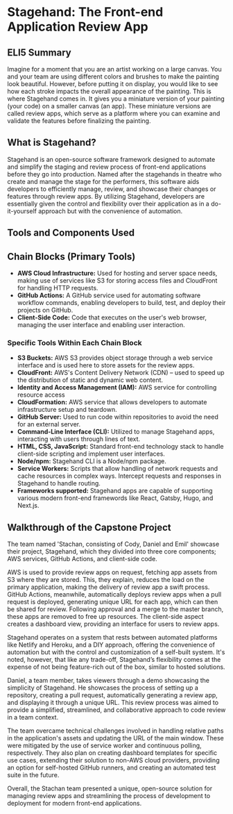 # Stagehand: The Front-end Application Review App

## ELI5 Summary

Imagine for a moment that you are an artist working on a large canvas. You and your team are using different colors and brushes to make the painting look beautiful. However, before putting it on display, you would like to see how each stroke impacts the overall appearance of the painting. This is where Stagehand comes in. It gives you a miniature version of your painting (your code) on a smaller canvas (an app). These miniature versions are called review apps, which serve as a platform where you can examine and validate the features before finalizing the painting.

## What is Stagehand?

Stagehand is an open-source software framework designed to automate and simplify the staging and review process of front-end applications before they go into production. Named after the stagehands in theatre who create and manage the stage for the performers, this software aids developers to efficiently manage, review, and showcase their changes or features through review apps. By utilizing Stagehand, developers are essentially given the control and flexibility over their application as in a do-it-yourself approach but with the convenience of automation.

## Tools and Components Used

## Chain Blocks (Primary Tools)

- **AWS Cloud Infrastructure:** Used for hosting and server space needs, making use of services like S3 for storing access files and CloudFront for handling HTTP requests.
- **GitHub Actions:** A GitHub service used for automating software workflow commands, enabling developers to build, test, and deploy their projects on GitHub.
- **Client-Side Code:** Code that executes on the user's web browser, managing the user interface and enabling user interaction.

### Specific Tools Within Each Chain Block

- **S3 Buckets:** AWS S3 provides object storage through a web service interface and is used here to store assets for the review apps.
- **CloudFront:** AWS's Content Delivery Network (CDN) – used to speed up the distribution of static and dynamic web content.
- **Identity and Access Management (IAM):** AWS service for controlling resource access
- **CloudFormation:** AWS service that allows developers to automate infrastructure setup and teardown.
- **GitHub Server:** Used to run code within repositories to avoid the need for an external server.
- **Command-Line Interface (CLI):** Utilized to manage Stagehand apps, interacting with users through lines of text.
- **HTML, CSS, JavaScript:** Standard front-end technology stack to handle client-side scripting and implement user interfaces.
- **Node/npm:** Stagehand CLI is a Node/npm package.
- **Service Workers:** Scripts that allow handling of network requests and cache resources in complex ways. Intercept requests and responses in Stagehand to handle routing.
- **Frameworks supported:** Stagehand apps are capable of supporting various modern front-end framewords like React, Gatsby, Hugo, and Next.js.

## Walkthrough of the Capstone Project

The team named 'Stachan, consisting of Cody, Daniel and Emil' showcase their project, Stagehand, which they divided into three core components; AWS services, GitHub Actions, and client-side code.

AWS is used to provide review apps on request, fetching app assets from S3 where they are stored. This, they explain, reduces the load on the primary application, making the delivery of review app a swift process. GitHub Actions, meanwhile, automatically deploys review apps when a pull request is deployed, generating unique URL for each app, which can then be shared for review. Following approval and a merge to the master branch, these apps are removed to free up resources. The client-side aspect creates a dashboard view, providing an interface for users to review apps.

Stagehand operates on a system that rests between automated platforms like Netlify and Heroku, and a DIY approach, offering the convenience of automation but with the control and customization of a self-built system. It's noted, however, that like any trade-off, Stagehand’s flexibility comes at the expense of not being feature-rich out of the box, similar to hosted solutions.

Daniel, a team member, takes viewers through a demo showcasing the simplicity of Stagehand. He showcases the process of setting up a repository, creating a pull request, automatically generating a review app, and displaying it through a unique URL. This review process was aimed to provide a simplified, streamlined, and collaborative approach to code review in a team context.

The team overcame technical challenges involved in handling relative paths in the application's assets and updating the URL of the main window. These were mitigated by the use of service worker and continuous polling, respectively. They also plan on creating dashboard templates for specific use cases, extending their solution to non-AWS cloud providers, providing an option for self-hosted GitHub runners, and creating an automated test suite in the future. 

Overall, the Stachan team presented a unique, open-source solution for managing review apps and streamlining the process of development to deployment for modern front-end applications. 


